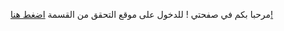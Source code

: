 مرحبا بكم في صفحتي !
للدخول على موقع التحقق من القسمة
<a href="https://aymancd.github.io/Aymanprojet/index3.html">اضغط هنا!</a>
